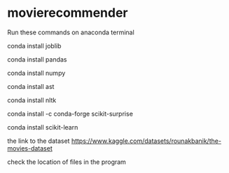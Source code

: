 # movierecommender
Run these commands on anaconda terminal


conda install joblib

conda install pandas 

conda install numpy 

conda install ast 

conda install nltk

conda install -c conda-forge scikit-surprise 

conda install scikit-learn

the link to the dataset https://www.kaggle.com/datasets/rounakbanik/the-movies-dataset

check the location of files in the program


